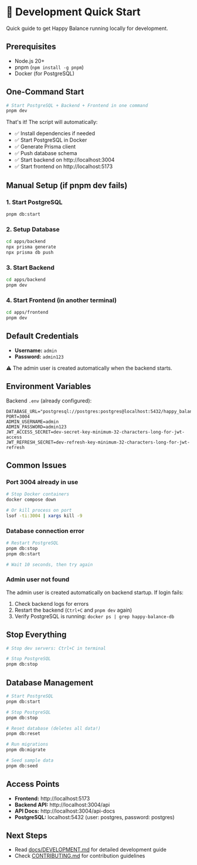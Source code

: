 # 🚀 Development Quick Start

Quick guide to get Happy Balance running locally for development.

## Prerequisites

- Node.js 20+
- pnpm (`npm install -g pnpm`)
- Docker (for PostgreSQL)

## One-Command Start

```bash
# Start PostgreSQL + Backend + Frontend in one command
pnpm dev
```

That's it! The script will automatically:
- ✅ Install dependencies if needed
- ✅ Start PostgreSQL in Docker
- ✅ Generate Prisma client
- ✅ Push database schema
- ✅ Start backend on http://localhost:3004
- ✅ Start frontend on http://localhost:5173

## Manual Setup (if pnpm dev fails)

### 1. Start PostgreSQL

```bash
pnpm db:start
```

### 2. Setup Database

```bash
cd apps/backend
npx prisma generate
npx prisma db push
```

### 3. Start Backend

```bash
cd apps/backend
pnpm dev
```

### 4. Start Frontend (in another terminal)

```bash
cd apps/frontend
pnpm dev
```

## Default Credentials

- **Username:** `admin`
- **Password:** `admin123`

⚠️ The admin user is created automatically when the backend starts.

## Environment Variables

Backend `.env` (already configured):
```env
DATABASE_URL="postgresql://postgres:postgres@localhost:5432/happy_balance"
PORT=3004
ADMIN_USERNAME=admin
ADMIN_PASSWORD=admin123
JWT_ACCESS_SECRET=dev-secret-key-minimum-32-characters-long-for-jwt-access
JWT_REFRESH_SECRET=dev-refresh-key-minimum-32-characters-long-for-jwt-refresh
```

## Common Issues

### Port 3004 already in use

```bash
# Stop Docker containers
docker compose down

# Or kill process on port
lsof -ti:3004 | xargs kill -9
```

### Database connection error

```bash
# Restart PostgreSQL
pnpm db:stop
pnpm db:start

# Wait 10 seconds, then try again
```

### Admin user not found

The admin user is created automatically on backend startup. If login fails:

1. Check backend logs for errors
2. Restart the backend (`Ctrl+C` and `pnpm dev` again)
3. Verify PostgreSQL is running: `docker ps | grep happy-balance-db`

## Stop Everything

```bash
# Stop dev servers: Ctrl+C in terminal

# Stop PostgreSQL
pnpm db:stop
```

## Database Management

```bash
# Start PostgreSQL
pnpm db:start

# Stop PostgreSQL
pnpm db:stop

# Reset database (deletes all data!)
pnpm db:reset

# Run migrations
pnpm db:migrate

# Seed sample data
pnpm db:seed
```

## Access Points

- **Frontend:** http://localhost:5173
- **Backend API:** http://localhost:3004/api
- **API Docs:** http://localhost:3004/api-docs
- **PostgreSQL:** localhost:5432 (user: postgres, password: postgres)

## Next Steps

- Read [docs/DEVELOPMENT.md](./docs/DEVELOPMENT.md) for detailed development guide
- Check [CONTRIBUTING.md](./CONTRIBUTING.md) for contribution guidelines
